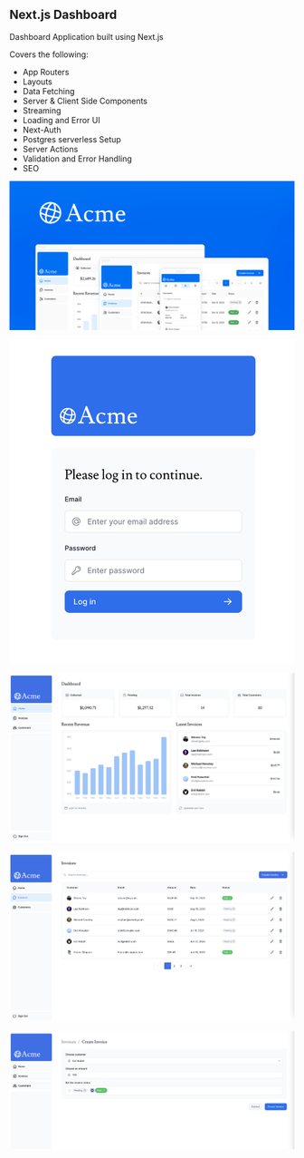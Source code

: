 ## Next.js Dashboard

Dashboard Application built using Next.js

Covers the following:

- App Routers
- Layouts
- Data Fetching
- Server & Client Side Components
- Streaming
- Loading and Error UI
- Next-Auth
- Postgres serverless Setup
- Server Actions
- Validation and Error Handling
- SEO

![Alt Text](/public/opengraph-image.png)

![Alt Text](/_misc/preview0.png)

![Alt Text](/_misc/preview1.png)

![Alt Text](/_misc/preview2.png)

![Alt Text](/_misc/preview3.png)
